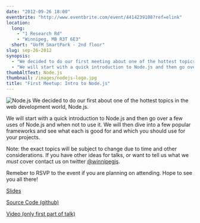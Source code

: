 ```yaml
---
date: "2012-09-26 18:00"
eventbrite: "http://www.eventbrite.com/event/4414239108?ref=elink"
location: 
  long: 
    - "1 Research Rd"
    - "Winnipeg, MB R3T 6E3"
  short: "UofM SmartPark - 2nd floor"
slug: sep-26-2012
synopsis: 
  - "We decided to do our first meeting about one of the hottest topics in the development world"
  - "We will start with a quick introduction to Node.js and then go over a few uses of Node.js and when not to use it. We will then dive into a few popular frameworks and see what each is good for and which you should use for your projects. <a href=\"/events/sep-26-2012\">More</a>"
thumbAltText: Node.js
thumbnail: /images/nodejs-logo.jpg
title: "First Meetup: Intro to Node.js"
---
```


![Node.js](/images/nodejs-logo.jpg "Node.js")
We decided to do our first about one of the hottest topics in the web development world, Node.js.

We will start with a quick introduction to Node.js and then go over a few uses of Node.js and when not to use it. We will then dive into a few popular frameworks and see what each is good for and which you should use for your projects.

Note: the exact topics will be subject to change due to time and other considerations. If you have other ideas for talks, or want to tell us what we *must* cover contact us on twitter [@winnipegjs](http://www.twitter.com/winnipegjs).

Remeber to RSVP to the event if you are planning on attending. Hope to see you all there!

[Slides](http://www.winnipegjs.com/slides/meetup-1-intro-to-node.pptx)

[Source Code (github)](https://github.com/yagudaev/winnigram)

[Video (only first part of talk)](http://youtu.be/Rqxx7R_m1aQ)
